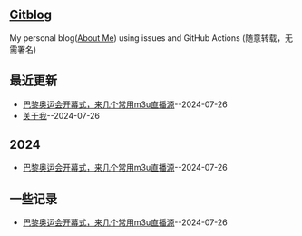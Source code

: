 ## [Gitblog](https://jaaleng.github.io/)
My personal blog([About Me](https://jaaleng.github.io/issues/1)) using issues and GitHub Actions (随意转载，无需署名)

## 最近更新
- [巴黎奥运会开幕式，来几个常用m3u直播源](https://github.com/jaaleng/jaaleng.github.io/issues/2)--2024-07-26
- [关于我](https://github.com/jaaleng/jaaleng.github.io/issues/1)--2024-07-26
## 2024
- [巴黎奥运会开幕式，来几个常用m3u直播源](https://github.com/jaaleng/jaaleng.github.io/issues/2)--2024-07-26
## 一些记录
- [巴黎奥运会开幕式，来几个常用m3u直播源](https://github.com/jaaleng/jaaleng.github.io/issues/2)--2024-07-26
